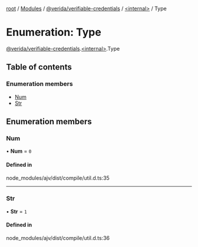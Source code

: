 [root](../README.md) / [Modules](../modules.md) / [@verida/verifiable-credentials](../modules/verida_verifiable_credentials.md) / [<internal\>](../modules/verida_verifiable_credentials._internal_.md) / Type

# Enumeration: Type

[@verida/verifiable-credentials](../modules/verida_verifiable_credentials.md).[<internal\>](../modules/verida_verifiable_credentials._internal_.md).Type

## Table of contents

### Enumeration members

- [Num](verida_verifiable_credentials._internal_.Type.md#num)
- [Str](verida_verifiable_credentials._internal_.Type.md#str)

## Enumeration members

### Num

• **Num** = `0`

#### Defined in

node_modules/ajv/dist/compile/util.d.ts:35

___

### Str

• **Str** = `1`

#### Defined in

node_modules/ajv/dist/compile/util.d.ts:36
